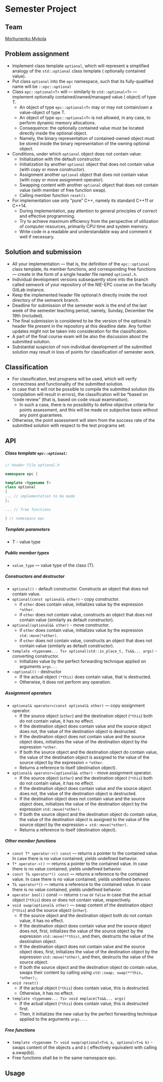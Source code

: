 # Semester Project

## Team

[Morhunenko Mykola](https://github.com/Myralllka)

## Problem assignment

- Implement class template `optional`, which will represent a simplified analogy of the `std::optional` class template (
  optionally contained value).
- Put class `optional` into the `epc` namespace, such that its fully-qualified name will be `::epc::optional`
- Class `epc::optional<T>` will — similarly to `std::optional<T>` — implement optionally contained/owned/managed value (
  object) of type T.
    - An object of type `epc::optional<T>` may or may not contain/own a value-object of type T.
    - An object of type `epc::optional<T>` is not allowed, in any case, to perform dynamic memory allocations.
    - Consequence: the optionally contained value must be located directly inside the optional object.
    - Namely, the binary representation of contained-owned object must be stored inside the binary representation of the
      owning optional object.
- Conditions, under which `optional` object does not contain value:
    - Initialization with the default constructor.
    - Initialization by another `optional` object that does not contain value (with copy or move constructor).
    - Assignment another `optional` object that does not contain value (with copy or move assignment operator).
    - Swapping content with another `optional` object that does not contain value (with member of free function swap).
    - Calling member function `reset()`.
- For implementation use only “pure” C++, namely its standard C++11 or C++14.
    - During implementation, pay attention to general principles of correct and effective programming.
    - Try to achieve maximum efficiency from the perspective of utilization of computer resources, primarily CPU time
      and system memory.
    - Write code in a readable and understandable way and comment it well if necessary.

## Solution and submission

- All your implementation — that is, the definition of the `epc::optional` class template, its member functions, and
  corresponding free functions — create in the form of a single header file named `optional.h`.
- Individual development versions subsequently store into the branch called semwork of your repository of the NIE-EPC
  course on the faculty GitLab instance.
- Keep the implemented header file optional.h directly inside the root directory of the semwork branch.
- Deadline for submission of the semester work is the end of the last week of the semester teaching period, namely,
  Sunday, December the 19th (included).
- The final submission is considered to be the version of the optional.h header file present in the repository at this
  deadline date. Any further updates might not be taken into consideration for the classification.
- A part of the final course exam will be also the discussion about the submitted solution.
- Substantial suspicion of non-individual development of the submitted solution may result in loss of points for
  classification of semester work.

## Classification

- For classification, test programs will be used, which will verify correctness and functionality of the submitted
  solution.
- In case that it will not be possible to compile the submitted solution (its compilation will result in errors), the
  classification will be *based on “code review” (that is, based on code visual examination).
    - In such a case, there is no possibility to define objective criteria for points assessment, and this will be made
      on subjective basis without any point guarantees.
- Otherwise, the point assessment will stem from the success rate of the submitted solution with respect to the test
  programs set.

## API

##### Class template `epc::optional`:

```cpp
// header file optional.h

namespace epc {

template <typename T>
class optional
{
... // implementation to be made
};

... // free functions

} // namespace epc
```

##### Template parameters

- T - value type

##### Public member types

- `value_type` — value type of the class (T).

##### Constructors and destructor

- `optional()` - default constructor. Constructs an object that does not contain value.
- `optional(const optional& other)` - copy constructor.
    - if `other` does contain value, initializes value by the expression `*other`.
    - if `other` does not contain value, constructs an object that does not contain value (similarly as default
      constructor).
- `optional(optional&& other)` - move constructor.
    - if `other` does contain value, initializes value by the expression `std::move(*other)`.
    - if `other` does not contain value, constructs an object that does not contain value (similarly as default
      constructor).
- `template <typename... Ts> optional(std::in_place_t, Ts&&... args)` - converting constructor.
    - Initializes value by the perfect forwarding technique applied on arguments `args...`
- `~optional()` - destructor
    - If the actual object `(*this)` does contain value, that is destructed.
    - Otherwise, it does not perform any operation.

##### Assignment operators

- `optional& operator=(const optional& other)` — copy assignment operator.
    - If the source object (`other`) and the destination object (`*this`) both do not contain value, it has no effect.
    - If the destination object does contain value and the source object does not, the value of the destination object
      is destructed.
    - If the destination object does not contain value and the source object does, initializes the value of the
      destination object by the expression `*other`.
    - If both the source object and the destination object do contain value, the value of the destination object is
      assigned to the value of the source object by the expression = `*other`.
    - Returns a reference to itself (destination object).
- `optional& operator=(optional&& other)` - move assignment operator.
    - If the source object (`other`) and the destination object (`*this`) both do not contain value, it has no effect.
    - If the destination object does contain value and the source object does not, the value of the destination object
      is destructed.
    - If the destination object does not contain value and the source object does, initializes the value of the
      destination object by the expression `std::move(*other)`.
    - If both the source object and the destination object do contain value, the value of the destination object is
      assigned to the value of the source object by the expression `= std::move(*other)`.
    - Returns a reference to itself (destination object).

##### Other member functions

- `const T* operator->() const` — returns a pointer to the contained value. In case there is no value contained, yields
  undefined behavior.
- `T* operator->()` — returns a pointer to the contained value. In case there is no value contained, yields undefined
  behavior.
- `const T& operator*() const` — returns a reference to the contained value. In case there is no value contained, yields
  undefined behavior.
- `T& operator*()` — returns a reference to the contained value. In case there is no value contained, yields undefined
  behavior.
- `operator bool()` const — returns `true` or `false` in case that the actual object (`*this`) does or does not contain
  value, respectively.
- `void swap(optional& other)` — swap content of the destination object (`*this`) and the source object (`other`).
    - If the source object and the destination object both do not contain value, it has no effect.
    - If the destination object does contain value and the source object does not, first, initializes the value of the
      source object by the expression `std::move(**this)`, and then, destructs the value of the destination object.
    - If the destination object does not contain value and the source object does, first, initializes the value of the
      destination object by the expression `std::move(*other)`, and then, destructs the value of the source object.
    - If both the source object and the destination object do contain value, swaps their content by calling
      using `std::swap; swap(**this, *other);`.
- `void reset()`
    - If the actual object (`*this`) does contain value, this is destructed.
    - Otherwise, it has no effect.
- `template <typename... Ts> void emplace(Ts&&... args)`
    - If the actual object (`*this`) does contain value, this is destructed first.
    - Then, it initializes the new value by the perfect forwarding technique applied to the arguments `args...`.

##### Free functions

- `template <typename T> void swap(optional<T>& a, optional<T>& b)` - swaps content of the objects `a` and `b` (
  effectively equivalent with calling a.swap(b)).
- Free functions shall be in the same namespace epc.

## Usage
